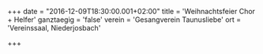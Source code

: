 +++
date = "2016-12-09T18:30:00.001+02:00"
title = 'Weihnachtsfeier Chor + Helfer'
ganztaegig = 'false'
verein = 'Gesangverein Taunusliebe'
ort = 'Vereinssaal, Niederjosbach'

+++

      